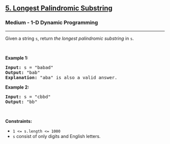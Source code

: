 <h2><a href="https://leetcode.com/problems/longest-palindromic-substring/">5. Longest Palindromic Substring</a></h2><h3>Medium - 1-D Dynamic Programming</h3><hr><p>Given a string <code>s</code>, return <em>the longest</em> <span data-keyword="palindromic-string"><em>palindromic</em></span> <span data-keyword="substring-nonempty"><em>substring</em></span> in <code>s</code>.</p>

<p>&nbsp;</p>
<p><strong class="example">Example 1:</strong></p>

<pre>
<strong>Input:</strong> s = &quot;babad&quot;
<strong>Output:</strong> &quot;bab&quot;
<strong>Explanation:</strong> &quot;aba&quot; is also a valid answer.
</pre>

<p><strong class="example">Example 2:</strong></p>

<pre>
<strong>Input:</strong> s = &quot;cbbd&quot;
<strong>Output:</strong> &quot;bb&quot;
</pre>

<p>&nbsp;</p>
<p><strong>Constraints:</strong></p>

<ul>
	<li><code>1 &lt;= s.length &lt;= 1000</code></li>
	<li><code>s</code> consist of only digits and English letters.</li>
</ul>
